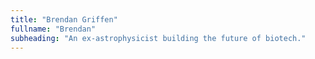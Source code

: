 ```yaml
---
title: "Brendan Griffen"
fullname: "Brendan"
subheading: "An ex-astrophysicist building the future of biotech."
---
```

